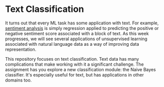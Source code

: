 # Text Classification
It turns out that every ML task has some application with text.  For example, [sentiment analysis](https://web.stanford.edu/class/cs124/lec/sentiment.pdf) is simply regression applied to predicting the positive or negative sentiment score associated with a block of text.  As this week progresses, we will see several applications of unsupervised learning associated with natural language data as a way of improving data representation.

This repository focuses on text classification.  Text data has many complications that make working with it a significant challenge.  The assignment has you explore a new classification module: the Naive Bayes classifier.  It's especially useful for text, but has applications in other domains too.
